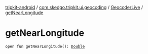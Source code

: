 [tripkit-android](../../index.md) / [com.skedgo.tripkit.ui.geocoding](../index.md) / [GeocoderLive](index.md) / [getNearLongitude](./get-near-longitude.md)

# getNearLongitude

`open fun getNearLongitude(): `[`Double`](https://kotlinlang.org/api/latest/jvm/stdlib/kotlin/-double/index.html)